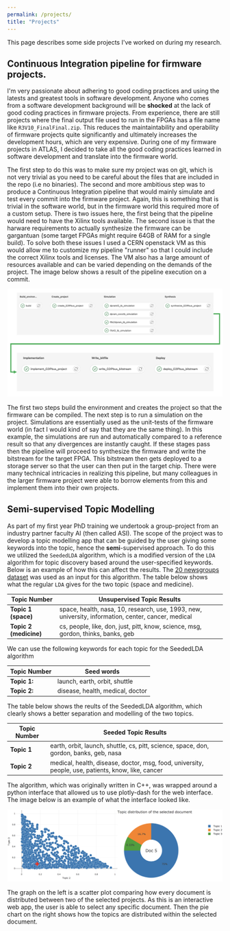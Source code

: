 ```yaml
---
permalink: /projects/
title: "Projects"
---
```


This page describes some side projects I've worked on during my research. 

## Continuous Integration pipeline for firmware projects.

I'm very passionate about adhering to good coding practices and using the latests and greatest tools in software development.
Anyone who comes from a software development background will be **shocked** at the lack of good coding practices in firmware projects. From experience, there are still projects where the final output file used to run in the FPGAs has a file name like `R3V10_FinalFinal.zip`. This reduces the maintaintability and operability of firmware projects quite significantly and ultimately increases the development hours, which are very expensive. During one of my firmware projects in ATLAS, I decided to take all the good coding practices learned in software development and translate into the firmware world. 

The first step to do this was to make sure my project was on git, which is not very trivial as you need to be careful about the files that are included in the repo (i.e no binaries). The second and more ambitious step was to produce a Continuous Integration pipeline that would mainly simulate and test every commit into the firmware project. Again, this is something that is trivial in the software world, but in the firmware world this required more of a custom setup. There is two issues here, the first being that the pipeline would need to have the Xilinx tools available. The second issue is that the harware requirements to actually synthesize the firmware can be gargantuan (some target FPGAs might require 64GB of RAM for a single build). To solve both these issues I used a CERN openstack VM as this would allow me to customize my pipeline "runner" so that I could include the correct Xilinx tools and licenses. The VM also has a large amount of resources available and can be varied depending on the demands of the project. The image below shows a result of the pipeline execution on a commit.

![](/assets/images/FirmwareCI.png)

The first two steps build the environment and creates the project so that the firmware can be compiled. The next step is to run a simulation on the project. Simulations are essentially used as the unit-tests of the firmware world (in fact I would kind of say that they are the same thing). In this example, the simulations are run and automatically compared to a reference result so that any divergences are instantly caught. If these stages pass then the pipeline will proceed to synthesize the firmware and write the bitstream for the target FPGA. This bitstream then gets deployed to a storage server so that the user can then put in the target chip. There were many technical intricacies in realizing this pipeline, but many colleagues in the larger firmware project were able to borrow elements from this and implement them into their own projects. 


## Semi-supervised Topic Modelling

As part of my first year PhD training we undertook a group-project from an industry partner faculty AI (then called ASI). The scope of the project was to develop a topic modelling app that can be guided by the user giving some keywords into the topic, hence the **semi**-supervised approach. To do this we utilized the `SeededLDA` algorithm, which is a modified version of the `LDA` algorithm for topic discovery based around the user-specified keywords. Below is an example of how this can affect the results. The [20 newsgroups dataset](https://scikit-learn.org/0.19/datasets/twenty_newsgroups.html) was used as an input for this algorithm. The table below shows what the regular `LDA` gives for the two topic (space and medicine). 


| **Topic Number**       | **Unsupervised Topic Results**                                                                      |
| ---------------------- | --------------------------------------------------------------------------------------------------- |
| **Topic 1 (space)**    | space, health, nasa, 10, research, use, 1993, new, university, information, center, cancer, medical |
| **Topic 2 (medicine)** | cs, people, like, don, just, pitt, know, science, msg, gordon, thinks, banks, geb                   |

We can use the following keywords for each topic for the SeededLDA algorithm

| **Topic Number** | **Seed words**                   |
| ---------------- | -------------------------------- |
| **Topic 1:**     | launch, earth, orbit, shuttle    |
| **Topic 2:**     | disease, health, medical, doctor |


The table below shows the reults of the SeededLDA algorithm, which clearly shows a better separation and modelling of the two topics.

| **Topic Number** | **Seeded Topic Results**                                                                           |
| ---------------- | -------------------------------------------------------------------------------------------------- |
| **Topic 1**      | earth, orbit, launch, shuttle, cs, pitt, science, space, don, gordon, banks, geb, nasa             |
| **Topic 2**      | medical, health, disease, doctor, msg, food, university, people, use, patients, know, like, cancer |


The algorithm, which was originally written in C++, was wrapped around a python interface that allowed us to use plotly-dash for the web interface. The image below is an example of what the interface looked like.

![](/assets/images/TopicModelling.png)

The graph on the left is a scatter plot comparing how every document is distributed between two of the selected projects. As this is an interactive web app, the user is able to select any specific document. Then the pie chart on the right shows how the topics are distributed within the selected document.


